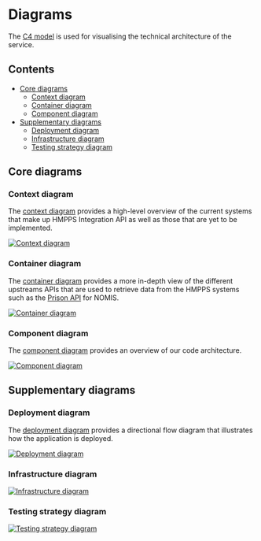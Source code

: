 # Diagrams <!-- omit in toc -->

The [C4 model](https://c4model.com/) is used for visualising the technical architecture of the service.

## Contents <!-- omit in toc -->

- [Core diagrams](#core-diagrams)
  - [Context diagram](#context-diagram)
  - [Container diagram](#container-diagram)
  - [Component diagram](#component-diagram)
- [Supplementary diagrams](#supplementary-diagrams)
  - [Deployment diagram](#deployment-diagram)
  - [Infrastructure diagram](#infrastructure-diagram)
  - [Testing strategy diagram](#testing-strategy-diagram)

## Core diagrams

### Context diagram

The [context diagram](https://c4model.com/#SystemContextDiagram) provides a high-level overview of the current systems
that make up HMPPS Integration API as well as those that are yet to be implemented.

[![Context diagram](./context.svg)](./context.svg)

### Container diagram

The [container diagram](https://c4model.com/#ContainerDiagram) provides a more in-depth view of the different upstreams
APIs that are used to retrieve data from the HMPPS systems such as
the [Prison API](https://api-dev.prison.service.justice.gov.uk/swagger-ui/index.html) for NOMIS.

[![Container diagram](./container.svg)](./container.svg)

### Component diagram

The [component diagram](https://c4model.com/#ComponentDiagram) provides an overview of our code architecture.

[![Component diagram](./component-overview.svg)](./component-overview.svg)

## Supplementary diagrams

### Deployment diagram
The [deployment diagram](./deployment.svg) provides a directional flow diagram that illustrates how the application is deployed.

[![Deployment diagram](./deployment.svg)](./deployment.svg)

### Infrastructure diagram

[![Infrastructure diagram](./infrastructure.svg)](./infrastructure.svg)

### Testing strategy diagram

[![Testing strategy diagram](./testing-strategy.svg)](./testing-strategy.svg)
